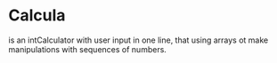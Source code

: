 # Calcula
is an intCalculator with user input in one line, that using arrays ot make manipulations with sequences of numbers.
